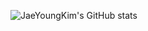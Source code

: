![JaeYoungKim's GitHub stats](https://github-readme-stats.vercel.app/api?username=JaeYoungKim&show_icons=true&theme=dark)
